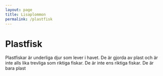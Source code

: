```yaml
---
layout: page
title: Lisaplommon
permalink: /plastfisk
---
```


# Plastfisk

Plastfiskar är underliga djur som lever i havet. De är gjorda av plast och är inte alls lika trevliga som riktiga fiskar. De är inte ens riktiga fiskar. De är bara plast